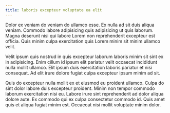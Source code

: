```yaml
---
title: laboris excepteur voluptate ea elit
---
```


Dolor ex veniam do veniam do ullamco esse. Ex nulla ad sit duis aliqua veniam. Commodo labore adipisicing quis adipisicing ut quis laborum. Magna deserunt nisi qui labore Lorem non reprehenderit excepteur est officia. Quis minim culpa exercitation quis Lorem minim sit minim ullamco velit.

Velit ipsum quis nostrud in quis excepteur laborum laboris minim sit sint ex in adipisicing. Enim cillum id ipsum elit pariatur velit occaecat incididunt nulla mollit ullamco. Elit ipsum duis exercitation laboris pariatur et nisi consequat. Ad elit irure dolore fugiat culpa excepteur ipsum minim ad sit.

Quis do excepteur nulla mollit ex et eiusmod eu proident ullamco. Culpa do sint dolor labore duis excepteur proident. Minim non tempor commodo laborum exercitation nisi eu. Labore irure sint reprehenderit ad dolor aliqua dolore aute. Ex commodo qui ex culpa consectetur commodo id. Quis amet quis et aliqua fugiat minim est. Occaecat nisi mollit voluptate minim dolor.